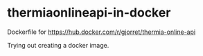 # thermiaonlineapi-in-docker
Dockerfile for https://hub.docker.com/r/gjorret/thermia-online-api

Trying out creating a docker image.
